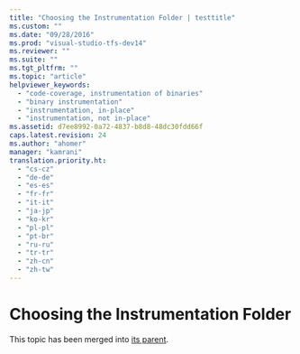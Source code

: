 ```yaml
---
title: "Choosing the Instrumentation Folder | testtitle"
ms.custom: ""
ms.date: "09/28/2016"
ms.prod: "visual-studio-tfs-dev14"
ms.reviewer: ""
ms.suite: ""
ms.tgt_pltfrm: ""
ms.topic: "article"
helpviewer_keywords: 
  - "code-coverage, instrumentation of binaries"
  - "binary instrumentation"
  - "instrumentation, in-place"
  - "instrumentation, not in-place"
ms.assetid: d7ee8992-0a72-4837-b8d8-48dc30fdd66f
caps.latest.revision: 24
ms.author: "ahomer"
manager: "kamrani"
translation.priority.ht: 
  - "cs-cz"
  - "de-de"
  - "es-es"
  - "fr-fr"
  - "it-it"
  - "ja-jp"
  - "ko-kr"
  - "pl-pl"
  - "pt-br"
  - "ru-ru"
  - "tr-tr"
  - "zh-cn"
  - "zh-tw"
---
```

# Choosing the Instrumentation Folder
This topic has been merged into [its parent](../test_notintoc/code-coverage-configuration-using-test-settings-is-deprecated.md).